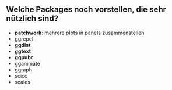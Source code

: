 ## Welche Packages noch vorstellen, die sehr nützlich sind?

- **patchwork**: mehrere plots in panels zusammenstellen
- ggrepel
- **ggdist**
- **ggtext**
- **ggpubr**
- gganimate
- ggraph
- scico
- scales
